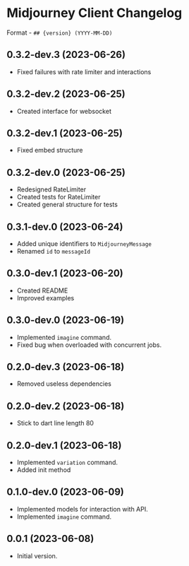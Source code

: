 # Midjourney Client Changelog

Format - `## {version} (YYYY-MM-DD)`

## 0.3.2-dev.3 (2023-06-26)

- Fixed failures with rate limiter and interactions

## 0.3.2-dev.2 (2023-06-25)

- Created interface for websocket

## 0.3.2-dev.1 (2023-06-25)

- Fixed embed structure

## 0.3.2-dev.0 (2023-06-25)

- Redesigned RateLimiter
- Created tests for RateLimiter
- Created general structure for tests

## 0.3.1-dev.0 (2023-06-24)

- Added unique identifiers to `MidjourneyMessage`
- Renamed `id` to `messageId`

## 0.3.0-dev.1 (2023-06-20)

- Created README
- Improved examples

## 0.3.0-dev.0 (2023-06-19)

- Implemented `imagine` command.
- Fixed bug when overloaded with concurrent jobs.

## 0.2.0-dev.3 (2023-06-18)

- Removed useless dependencies

## 0.2.0-dev.2 (2023-06-18)

- Stick to dart line length 80

## 0.2.0-dev.1 (2023-06-18)

- Implemented `variation` command.
- Added init method

## 0.1.0-dev.0 (2023-06-09)

- Implemented models for interaction with API.
- Implemented `imagine` command.

## 0.0.1 (2023-06-08)

- Initial version.
